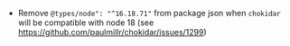 - Remove `@types/node": "^16.18.71"` from package json when `chokidar` will be compatible with node 18 (see <https://github.com/paulmillr/chokidar/issues/1299>)
